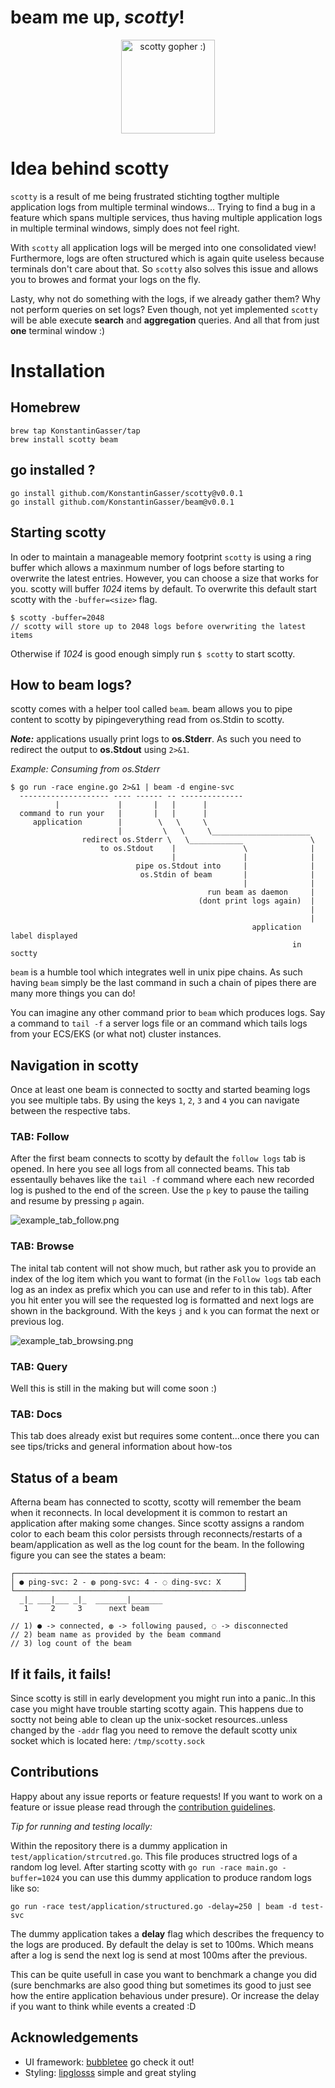 # beam me up, ***scotty***!

<p align="center">
    <img src="resources/gopher-scotty.png" alt="scotty gopher :)" width="150px" height="150px"></img>
</p>


# Idea behind scotty

`scotty` is a result of me being frustrated stichting togther multiple application logs from multiple terminal windows...
Trying to find a bug in a feature which spans multiple services, thus having multiple application logs in multiple terminal windows, simply does not feel right.


With `scotty` all application logs will be merged into one consolidated view! Furthermore, logs are often structured which is again quite useless because terminals don't care about that.
So `scotty` also solves this issue and allows you to browes and format your logs on the fly.

Lasty, why not do something with the logs, if we already gather them?
Why not perform queries on set logs? Even though, not yet implemented `scotty` will be able execute **search** and **aggregation** queries. And all that from just **one** terminal window :)


# Installation


## Homebrew
```
brew tap KonstantinGasser/tap
brew install scotty beam
```


## go installed ?

```
go install github.com/KonstantinGasser/scotty@v0.0.1
go install github.com/KonstantinGasser/beam@v0.0.1
```

## Starting scotty

In oder to maintain a manageable memory footprint `scotty` is using a ring buffer which allows a maxinmum number of logs before starting to overwrite the latest entries.
However, you can choose a size that works for you. scotty will buffer *1024* items by default.
To overwrite this default start scotty with the `-buffer=<size>` flag.

```
$ scotty -buffer=2048
// scotty will store up to 2048 logs before overwriting the latest items
```

Otherwise if *1024* is good enough simply run `$ scotty` to start scotty.


## How to beam logs?

scotty comes with a helper tool called `beam`. beam allows you to pipe content to scotty by pipingeverything read from os.Stdin to scotty.

***Note:***
applications usually print logs to **os.Stderr**. As such you need to redirect the output to **os.Stdout** using `2>&1`.

*Example: Consuming from os.Stderr*

```
$ go run -race engine.go 2>&1 | beam -d engine-svc
  -------------------- ---- ------ -- --------------
          |             |       |   |      |
  command to run your   |       |   |      |
     application        |        \   \     \
                        |         \   \     \______________________
                redirect os.Stderr \   \____________               \
                    to os.Stdout    |               \              |
                                    |               |              |
                            pipe os.Stdout into     |              |
                             os.Stdin of beam       |              |
                                                    |              |
                                            run beam as daemon     |
                                          (dont print logs again)  |
                                                                   |
                                                                   |
                                                      application label displayed
                                                               in soctty
```

`beam` is a humble tool which integrates well in unix pipe chains. As such having `beam` simply be the last command in such a chain of pipes there are many more things you can do!

You can imagine any other command prior to `beam` which produces logs. Say a command to `tail -f` a server logs file or an command which tails logs
from your ECS/EKS (or what not) cluster instances.


## Navigation in scotty

Once at least one beam is connected to soctty and started beaming logs you see multiple tabs. By using the keys `1`, `2`, `3` and `4` you can navigate between the respective tabs.

### TAB: Follow

After the first beam connects to scotty by default the `follow logs` tab is opened. In here you see all logs from all connected beams.
This tab essentaully behaves like the `tail -f` command where each new recorded log is pushed to the end of the screen.
Use the `p` key to pause the tailing and resume by pressing `p` again.

![example_tab_follow.png](resources/example_tab_follow.png)

### TAB: Browse

The inital tab content will not show much, but rather ask you to provide an index of the log item which you want to format (in the `Follow logs` tab each log as an index as prefix which you can use and refer to in this tab).
After you hit enter you will see the requested log is formatted and next logs are shown in the background.
With the keys `j` and `k` you can format the next or previous log.

![example_tab_browsing.png](resources/example_tab_browsing.png)

### TAB: Query

Well this is still in the making but will come soon :)

### TAB: Docs

This tab does already exist but requires some content...once there you can see tips/tricks and general information about how-tos


## Status of a beam

Afterna beam has connected to scotty, scotty will remember the beam when it reconnects. In local development it is common to restart an application after making some changes.
Since scotty assigns a random color to each beam this color persists through reconnects/restarts of a beam/application as well as the log count for the beam.
In the following figure you can see the states a beam:

```
┌───────────────────────────────────────────────────┐
│ ● ping-svc: 2 - ◍ pong-svc: 4 - ◌ ding-svc: X     │
└───────────────────────────────────────────────────┘
  _|_ ___|___ _|_  _______|_______
   1     2     3      next beam

// 1) ● -> connected, ◍ -> following paused, ◌ -> disconnected
// 2) beam name as provided by the beam command
// 3) log count of the beam
```

## If it fails, it fails!

Since scotty is still in early development you might run into a panic..In this case you might have trouble starting scotty again. This happens due to soctty
not being able to clean up the unix-socket resources..unless changed by the `-addr` flag you need to remove the default scotty unix socket which is located here:  `/tmp/scotty.sock`


## Contributions

Happy about any issue reports or feature requests! If you want to work on a feature or issue please read through the [contribution guidelines](CONTRIBUTING.md).

*Tip for running and testing locally:*

Within the repository there is a dummy application in `test/application/strcutred.go`. This file produces structred logs of a random log level. After starting scotty with `go run -race main.go -buffer=1024` you can use this dummy application to produce random logs like so:

```
go run -race test/application/structured.go -delay=250 | beam -d test-svc
```

The dummy application takes a **delay** flag which describes the frequency to the logs are produced. By default the delay is set to 100ms. Which means after a log is send the next log is send at most 100ms after the previous.

This can be quite usefull in case you want to benchmark a change you did (sure benchmarks are also good thing but sometimes its good to just see how the entire application behavious under presure). Or increase the delay if you want to think while events a created :D

## Acknowledgements

- UI framework: [bubbletee](https://github.com/charmbracelet/bubbletea) go check it out!
- Styling: [lipglosss](https://github.com/charmbracelet/lipgloss) simple and great styling
